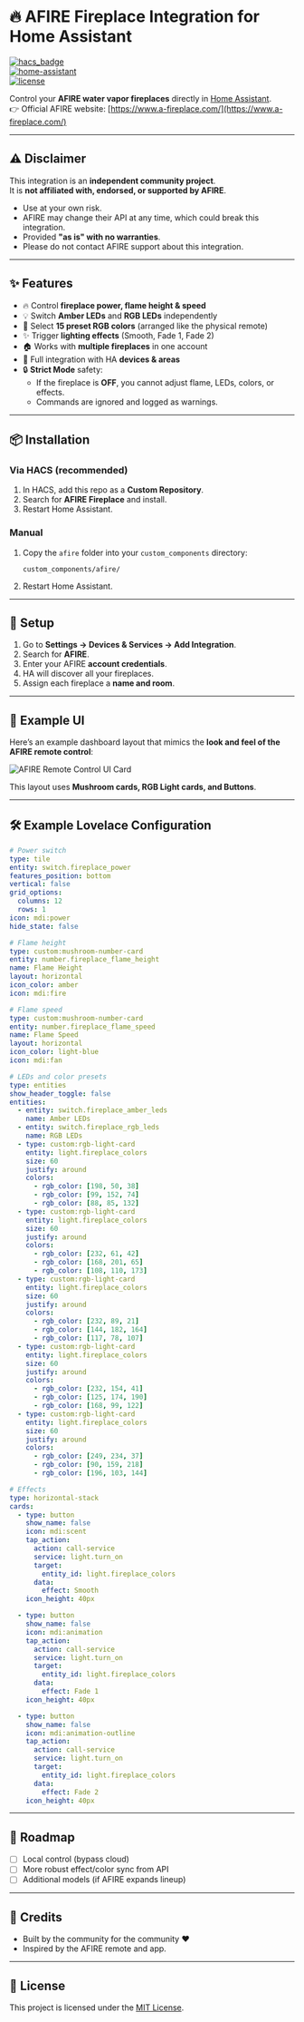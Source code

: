 # 🔥 AFIRE Fireplace Integration for Home Assistant

[![hacs_badge](https://img.shields.io/badge/HACS-Custom-orange.svg?style=for-the-badge)](https://hacs.xyz)  
[![home-assistant](https://img.shields.io/badge/Home%20Assistant-Custom%20Integration-41BDF5?style=for-the-badge&logo=home-assistant&logoColor=white)](https://www.home-assistant.io/)  
[![license](https://img.shields.io/github/license/cristianomeda/afire_fireplace?style=for-the-badge)](LICENSE)

Control your **AFIRE water vapor fireplaces** directly in [Home Assistant](https://www.home-assistant.io/).  
👉 Official AFIRE website: [https://www.a-fireplace.com/](https://www.a-fireplace.com/)

---

## ⚠️ Disclaimer

This integration is an **independent community project**.  
It is **not affiliated with, endorsed, or supported by AFIRE**.  

- Use at your own risk.  
- AFIRE may change their API at any time, which could break this integration.  
- Provided **"as is" with no warranties**.  
- Please do not contact AFIRE support about this integration.

---

## ✨ Features

- 🔥 Control **fireplace power, flame height & speed**  
- 💡 Switch **Amber LEDs** and **RGB LEDs** independently  
- 🎨 Select **15 preset RGB colors** (arranged like the physical remote)  
- ✨ Trigger **lighting effects** (Smooth, Fade 1, Fade 2)  
- 🏠 Works with **multiple fireplaces** in one account  
- 📂 Full integration with HA **devices & areas**  
- 🔒 **Strict Mode** safety:  
  - If the fireplace is **OFF**, you cannot adjust flame, LEDs, colors, or effects.  
  - Commands are ignored and logged as warnings.  

---

## 📦 Installation

### Via HACS (recommended)
1. In HACS, add this repo as a **Custom Repository**.  
2. Search for **AFIRE Fireplace** and install.
3. Restart Home Assistant.  

### Manual
1. Copy the `afire` folder into your `custom_components` directory:  
   ```
   custom_components/afire/
   ```
2. Restart Home Assistant. 

---

## 🔑 Setup

1. Go to **Settings → Devices & Services → Add Integration**.  
2. Search for **AFIRE**.  
3. Enter your AFIRE **account credentials**.  
4. HA will discover all your fireplaces.  
5. Assign each fireplace a **name and room**.  

---

## 📸 Example UI

Here’s an example dashboard layout that mimics the **look and feel of the AFIRE remote control**:  

![AFIRE Remote Control UI Card](./images/afire_remote_ui_card.png)

This layout uses **Mushroom cards, RGB Light cards, and Buttons**.

---

## 🛠 Example Lovelace Configuration

```yaml
# Power switch
type: tile
entity: switch.fireplace_power
features_position: bottom
vertical: false
grid_options:
  columns: 12
  rows: 1
icon: mdi:power
hide_state: false

# Flame height
type: custom:mushroom-number-card
entity: number.fireplace_flame_height
name: Flame Height
layout: horizontal
icon_color: amber
icon: mdi:fire

# Flame speed
type: custom:mushroom-number-card
entity: number.fireplace_flame_speed
name: Flame Speed
layout: horizontal
icon_color: light-blue
icon: mdi:fan

# LEDs and color presets
type: entities
show_header_toggle: false
entities:
  - entity: switch.fireplace_amber_leds
    name: Amber LEDs
  - entity: switch.fireplace_rgb_leds
    name: RGB LEDs
  - type: custom:rgb-light-card
    entity: light.fireplace_colors
    size: 60
    justify: around
    colors:
      - rgb_color: [198, 50, 38]
      - rgb_color: [99, 152, 74]
      - rgb_color: [88, 85, 132]
  - type: custom:rgb-light-card
    entity: light.fireplace_colors
    size: 60
    justify: around
    colors:
      - rgb_color: [232, 61, 42]
      - rgb_color: [168, 201, 65]
      - rgb_color: [108, 110, 173]
  - type: custom:rgb-light-card
    entity: light.fireplace_colors
    size: 60
    justify: around
    colors:
      - rgb_color: [232, 89, 21]
      - rgb_color: [144, 182, 164]
      - rgb_color: [117, 78, 107]
  - type: custom:rgb-light-card
    entity: light.fireplace_colors
    size: 60
    justify: around
    colors:
      - rgb_color: [232, 154, 41]
      - rgb_color: [125, 174, 190]
      - rgb_color: [168, 99, 122]
  - type: custom:rgb-light-card
    entity: light.fireplace_colors
    size: 60
    justify: around
    colors:
      - rgb_color: [249, 234, 37]
      - rgb_color: [90, 159, 218]
      - rgb_color: [196, 103, 144]

# Effects
type: horizontal-stack
cards:
  - type: button
    show_name: false
    icon: mdi:scent
    tap_action:
      action: call-service
      service: light.turn_on
      target:
        entity_id: light.fireplace_colors
      data:
        effect: Smooth
    icon_height: 40px

  - type: button
    show_name: false
    icon: mdi:animation
    tap_action:
      action: call-service
      service: light.turn_on
      target:
        entity_id: light.fireplace_colors
      data:
        effect: Fade 1
    icon_height: 40px

  - type: button
    show_name: false
    icon: mdi:animation-outline
    tap_action:
      action: call-service
      service: light.turn_on
      target:
        entity_id: light.fireplace_colors
      data:
        effect: Fade 2
    icon_height: 40px
```
---

## 📝 Roadmap

- [ ] Local control (bypass cloud)  
- [ ] More robust effect/color sync from API  
- [ ] Additional models (if AFIRE expands lineup)  

---

## 🙌 Credits

- Built by the community for the community ❤️  
- Inspired by the AFIRE remote and app.

---

## 📜 License

This project is licensed under the [MIT License](LICENSE).
